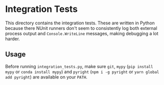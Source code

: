 # Integration Tests

This directory contains the integration tests. These are written in Python because there NUnit runners don't seem to consistently log both external process output and `Console.WriteLine` messages, making debugging a lot harder.

## Usage

Before running `integration_tests.py`, make sure `git`, `mypy` (`pip install mypy` or `conda install mypy`) and `pyright` (`npm i -g pyright` or `yarn global add pyright`) are available on your `PATH`.
